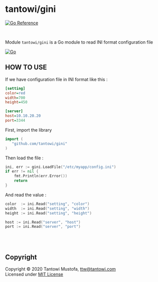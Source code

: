 # tantowi/gini

[![Go Reference](https://pkg.go.dev/badge/github.com/tantowi/gini.svg)](https://pkg.go.dev/github.com/tantowi/gini)

<br>

Module `tantowi/gini` is a Go module to read INI format configuration file
<br>

[![Go](https://github.com/tantowi/gini/actions/workflows/action-on-push.yml/badge.svg)](https://github.com/tantowi/gini/actions/workflows/action-on-push.yml)
<br>

## HOW TO USE

If we have configuration file in INI format like this :

```ini
[setting]
color=red
width=700
height=450

[server]
host=10.10.20.20
port=3344
```

First, import the library

```go
import (
   "github.com/tantowi/gini"
)
```

Then load the file :

```go
ini, err := gini.LoadFile("/etc/myapp/config.ini")
if err != nil {
	fmt.Println(err.Error())
	return
}
```

And read the value :

```go
color  := ini.Read("setting", "color")
width  := ini.Read("setting", "width")
height := ini.Read("setting", "height")

host := ini.Read("server", "host")
port := ini.Read("server", "port")
```

<br><br>

## Copyright

Copyright &copy; 2020 Tantowi Mustofa, ttw@tantowi.com<br>
Licensed under [MIT License](LICENSE)
